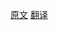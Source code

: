 [原文](https://developer.apple.com/library/ios/documentation/UserExperience/Conceptual/MobileHIG/index.html)
[翻译](http://isux.tencent.com/ios9-guideline-ch1.html)